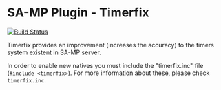 SA-MP Plugin - Timerfix
=======================
[![Build Status](https://travis-ci.org/udan11/samp-plugin-timerfix.svg?branch=master)](https://travis-ci.org/udan11/samp-plugin-timerfix)

Timerfix provides an improvement (increases the accuracy) to the timers system existent in SA-MP server.

In order to enable new natives you must include the "timerfix.inc" file (`#include <timerfix>`). For more information about these, please check `timerfix.inc`.